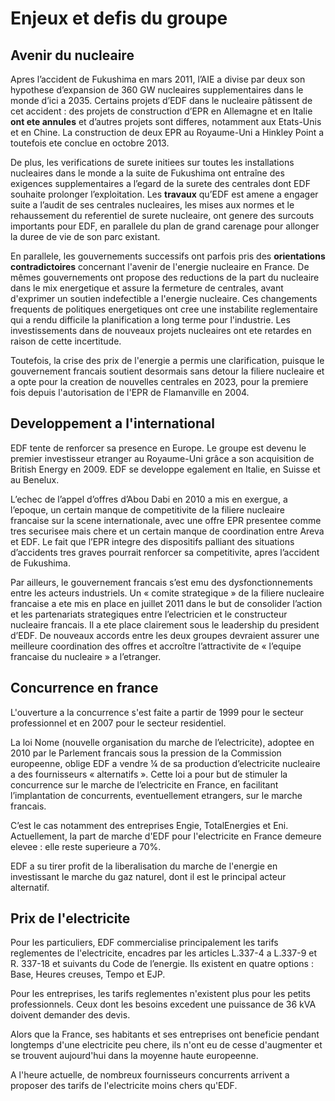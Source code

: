 # Enjeux et defis du groupe 
## Avenir du nucleaire 
Apres l’accident de Fukushima en mars 2011, l’AIE a divise par deux son hypothese d’expansion de 360 GW nucleaires supplementaires dans le monde d’ici a 2035. Certains projets d’EDF dans le nucleaire pâtissent de cet accident : des projets de construction d’EPR en Allemagne et en Italie **ont ete annules** et d’autres projets sont differes, notamment aux Etats-Unis et en Chine. La construction de deux EPR au Royaume-Uni a Hinkley Point a toutefois ete conclue en octobre 2013.

De plus, les verifications de surete initiees sur toutes les installations nucleaires dans le monde a la suite de Fukushima ont entraîne des exigences supplementaires a l’egard de la surete des centrales dont EDF souhaite prolonger l’exploitation. Les **travaux** qu’EDF est amene a engager suite a l’audit de ses centrales nucleaires, les mises aux normes et le rehaussement du referentiel de surete nucleaire, ont genere des surcouts importants pour EDF, en parallele du plan de grand carenage pour allonger la duree de vie de son parc existant.

En parallele, les gouvernements successifs ont parfois pris des **orientations contradictoires** concernant l'avenir de l'energie nucleaire en France. De mêmes gouvernements ont propose des reductions de la part du nucleaire dans le mix energetique et assure la fermeture de centrales, avant d'exprimer un soutien indefectible a l'energie nucleaire. Ces changements frequents de politiques energetiques ont cree une instabilite reglementaire qui a rendu difficile la planification a long terme pour l'industrie. Les investissements dans de nouveaux projets nucleaires ont ete retardes en raison de cette incertitude.

Toutefois, la crise des prix de l'energie a permis une clarification, puisque le gouvernement francais soutient desormais sans detour la filiere nucleaire et a opte pour la creation de nouvelles centrales en 2023, pour la premiere fois depuis l'autorisation de l'EPR de Flamanville en 2004.

## Developpement a l'international
EDF tente de renforcer sa presence en Europe. Le groupe est devenu le premier investisseur etranger au Royaume-Uni grâce a son acquisition de British Energy en 2009. EDF se developpe egalement en Italie, en Suisse et au Benelux.

L’echec de l’appel d’offres d’Abou Dabi en 2010 a mis en exergue, a l’epoque, un certain manque de competitivite de la filiere nucleaire francaise sur la scene internationale, avec une offre EPR presentee comme tres securisee mais chere et un certain manque de coordination entre Areva et EDF. Le fait que l’EPR integre des dispositifs palliant des situations d’accidents tres graves pourrait renforcer sa competitivite, apres l’accident de Fukushima.

Par ailleurs, le gouvernement francais s’est emu des dysfonctionnements entre les acteurs industriels. Un « comite strategique » de la filiere nucleaire francaise a ete mis en place en juillet 2011 dans le but de consolider l’action et les partenariats strategiques entre l’electricien et le constructeur nucleaire francais. Il a ete place clairement sous le leadership du president d’EDF. De nouveaux accords entre les deux groupes devraient assurer une meilleure coordination des offres et accroître l’attractivite de « l’equipe francaise du nucleaire » a l’etranger.

## Concurrence en france 
L'ouverture a la concurrence s'est faite a partir de 1999 pour le secteur professionnel et en 2007 pour le secteur residentiel.

La loi Nome (nouvelle organisation du marche de l’electricite), adoptee en 2010 par le Parlement francais sous la pression de la Commission europeenne, oblige EDF a vendre ¼ de sa production d’electricite nucleaire a des fournisseurs « alternatifs ». Cette loi a pour but de stimuler la concurrence sur le marche de l’electricite en France, en facilitant l’implantation de concurrents, eventuellement etrangers, sur le marche francais.

C’est le cas notamment des entreprises Engie, TotalEnergies et Eni. Actuellement, la part de marche d'EDF pour l'electricite en France demeure elevee : elle reste superieure a 70%.

EDF a su tirer profit de la liberalisation du marche de l'energie en investissant le marche du gaz naturel, dont il est le principal acteur alternatif.

## Prix de l'electricite 
Pour les particuliers, EDF commercialise principalement les tarifs reglementes de l'electricite, encadres par les articles L.337-4 a L.337-9 et R. 337-18 et suivants du Code de l’energie. Ils existent en quatre options : Base, Heures creuses, Tempo et EJP.

Pour les entreprises, les tarifs reglementes n'existent plus pour les petits professionnels. Ceux dont les besoins excedent une puissance de 36 kVA doivent demander des devis.

Alors que la France, ses habitants et ses entreprises ont beneficie pendant longtemps d'une electricite peu chere, ils n'ont eu de cesse d'augmenter et se trouvent aujourd'hui dans la moyenne haute europeenne.

A l'heure actuelle, de nombreux fournisseurs concurrents arrivent a proposer des tarifs de l'electricite moins chers qu'EDF.